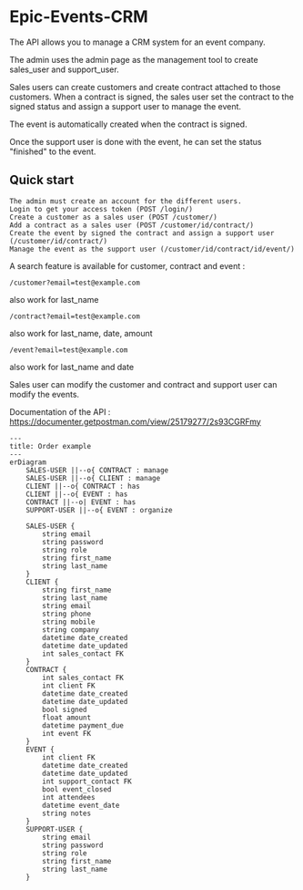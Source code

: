 # Epic-Events-CRM

The API allows you to manage a CRM system for an event company.

The admin uses the admin page as the management tool to create sales_user and support_user.

Sales users can create customers and create contract attached to those customers. When a contract is signed, the sales user set the contract to the signed status and assign a support user to manage the event.

The event is automatically created when the contract is signed.

Once the support user is done with the event, he can set the status "finished" to the event.

## Quick start

    The admin must create an account for the different users.
    Login to get your access token (POST /login/)
    Create a customer as a sales user (POST /customer/)
    Add a contract as a sales user (POST /customer/id/contract/)
    Create the event by signed the contract and assign a support user (/customer/id/contract/)
    Manage the event as the support user (/customer/id/contract/id/event/)

A search feature is available for customer, contract and event :

```
/customer?email=test@example.com
```
also work for last_name

```
/contract?email=test@example.com
```
also work for last_name, date, amount

```
/event?email=test@example.com
```
also work for last_name and date

Sales user can modify the customer and contract and support user can modify the events.

Documentation of the API : https://documenter.getpostman.com/view/25179277/2s93CGRFmy

```mermaid
---
title: Order example
---
erDiagram
    SALES-USER ||--o{ CONTRACT : manage
    SALES-USER ||--o{ CLIENT : manage
    CLIENT ||--o{ CONTRACT : has
    CLIENT ||--o{ EVENT : has
    CONTRACT ||--o| EVENT : has
    SUPPORT-USER ||--o{ EVENT : organize

    SALES-USER {
        string email
        string password
        string role
        string first_name
        string last_name
    }
    CLIENT {
        string first_name
        string last_name
        string email
        string phone
        string mobile
        string company
        datetime date_created
        datetime date_updated
        int sales_contact FK
    }
    CONTRACT {
        int sales_contact FK
        int client FK
        datetime date_created
        datetime date_updated
        bool signed
        float amount
        datetime payment_due
        int event FK
    }
    EVENT {
        int client FK
        datetime date_created
        datetime date_updated
        int support_contact FK
        bool event_closed
        int attendees
        datetime event_date
        string notes
    }
    SUPPORT-USER {
        string email
        string password
        string role
        string first_name
        string last_name
    }
```
